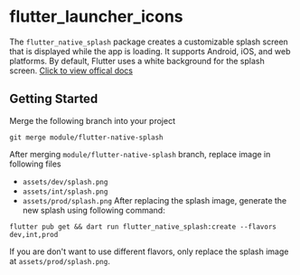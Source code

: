 # flutter_launcher_icons

The `flutter_native_splash` package creates a customizable splash screen that is displayed while the app is loading. It supports Android, iOS, and web platforms. By default, Flutter uses a white background for the splash screen. [Click to view offical docs](https://pub.dev/packages/flutter_native_splash)

## Getting Started
Merge the following branch into your project
```
git merge module/flutter-native-splash
```

After merging `module/flutter-native-splash` branch, replace image in following files 
- `assets/dev/splash.png`
- `assets/int/splash.png`
- `assets/prod/splash.png` 
After replacing the splash image, generate the new splash using following command:
```
flutter pub get && dart run flutter_native_splash:create --flavors dev,int,prod
```

If you are don't want to use different flavors, only replace the splash image at `assets/prod/splash.png`.
